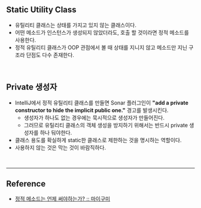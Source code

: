 ## Static Utility Class

* 유틸리티 클래스는 상태를 가지고 있지 않는 클래스이다.
* 어떤 메소드가 인스턴스가 생성되지 않았더라도, 호출 할 것이라면 정적 메소드를 사용한다.
* 정적 유틸리티 클래스가 OOP 관점에서 볼 때 상태를 지니지 않고 메소드만 지닌 구조라 단점도 다수 존재한다.

<br>

## Private 생성자

* IntelliJ에서 정적 유틸리티 클래스를 만들면 Sonar 플러그인이 **"add a private constructor to hide the implicit public one."** 경고를 발생시킨다.
  * 생성자가 하나도 없는 경우에는 묵시적으로 생성자가 만들어진다.
  * 그러므로 유틸리티 클래스의 객체 생성을 방지하기 위해서는 반드시 private 생성자를 하나 둬야한다.
* 클래스 용도를 확실하게 static한 클래스로 제한하는 것을 명시하는 역할이다.
* 사용하지 않는 것은 막는 것이 바람직하다.

<br>

---

Reference
---------

*	[정적 메소드는 언제 써야하는가? :: 마이구미](https://mygumi.tistory.com/253)
